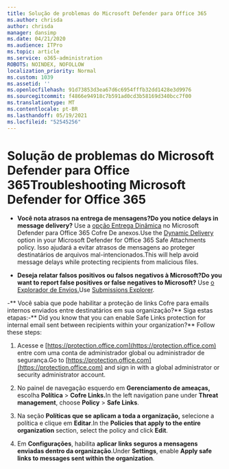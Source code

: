 ```yaml
---
title: Solução de problemas do Microsoft Defender para Office 365
ms.author: chrisda
author: chrisda
manager: dansimp
ms.date: 04/21/2020
ms.audience: ITPro
ms.topic: article
ms.service: o365-administration
ROBOTS: NOINDEX, NOFOLLOW
localization_priority: Normal
ms.custom: 1039
ms.assetid: ''
ms.openlocfilehash: 91d73853d3ea67d6c6954fffb32dd1428e3d9976
ms.sourcegitcommit: f4866e94918c7b591ad0cd3b58169d340bcc7f00
ms.translationtype: MT
ms.contentlocale: pt-BR
ms.lasthandoff: 05/19/2021
ms.locfileid: "52545256"
---
```

# <a name="troubleshooting-microsoft-defender-for-office-365"></a><span data-ttu-id="7c8cc-102">Solução de problemas do Microsoft Defender para Office 365</span><span class="sxs-lookup"><span data-stu-id="7c8cc-102">Troubleshooting Microsoft Defender for Office 365</span></span>

- <span data-ttu-id="7c8cc-103">**Você nota atrasos na entrega de mensagens?**</span><span class="sxs-lookup"><span data-stu-id="7c8cc-103">**Do you notice delays in message delivery?**</span></span> <span data-ttu-id="7c8cc-104">Use a [opção Entrega Dinâmica](/microsoft-365/security/office-365-security/dynamic-delivery-and-previewing) no Microsoft Defender para Office 365 Cofre De anexos.</span><span class="sxs-lookup"><span data-stu-id="7c8cc-104">Use the [Dynamic Delivery](/microsoft-365/security/office-365-security/dynamic-delivery-and-previewing) option in your Microsoft Defender for Office 365 Safe Attachments policy.</span></span> <span data-ttu-id="7c8cc-105">Isso ajudará a evitar atrasos de mensagens ao proteger destinatários de arquivos mal-intencionados.</span><span class="sxs-lookup"><span data-stu-id="7c8cc-105">This will help avoid message delays while protecting recipients from malicious files.</span></span>

- <span data-ttu-id="7c8cc-106">**Deseja relatar falsos positivos ou falsos negativos à Microsoft?**</span><span class="sxs-lookup"><span data-stu-id="7c8cc-106">**Do you want to report false positives or false negatives to Microsoft?**</span></span> <span data-ttu-id="7c8cc-107">Use [o Explorador de Envios.](https://protection.office.com/reportsubmission)</span><span class="sxs-lookup"><span data-stu-id="7c8cc-107">Use [Submissions Explorer](https://protection.office.com/reportsubmission).</span></span>

<span data-ttu-id="7c8cc-108">-\*\* Você sabia que pode habilitar a proteção de links Cofre para emails internos enviados entre destinatários em sua organização?\*\* Siga estas etapas:</span><span class="sxs-lookup"><span data-stu-id="7c8cc-108">-\*\* Did you know that you can enable Safe Links protection for internal email sent between recipients within your organization?\*\* Follow these steps:</span></span>

  1. <span data-ttu-id="7c8cc-109">Acesse e [https://protection.office.com](https://protection.office.com) entre com uma conta de administrador global ou administrador de segurança.</span><span class="sxs-lookup"><span data-stu-id="7c8cc-109">Go to [https://protection.office.com](https://protection.office.com) and sign in with a global administrator or security administrator account.</span></span>

  2. <span data-ttu-id="7c8cc-110">No painel de navegação esquerdo em **Gerenciamento de ameaças,** escolha **Política** \> **Cofre Links.**</span><span class="sxs-lookup"><span data-stu-id="7c8cc-110">In the left navigation pane under **Threat management**, choose **Policy** \> **Safe Links**.</span></span>

  3. <span data-ttu-id="7c8cc-111">Na seção **Políticas que se aplicam a toda a organização,** selecione a política e clique em **Editar**.</span><span class="sxs-lookup"><span data-stu-id="7c8cc-111">In the **Policies that apply to the entire organization** section, select the policy and click **Edit**.</span></span>

  4. <span data-ttu-id="7c8cc-112">Em **Configurações**, habilita **aplicar links seguros a mensagens enviadas dentro da organização**.</span><span class="sxs-lookup"><span data-stu-id="7c8cc-112">Under **Settings**, enable **Apply safe links to messages sent within the organization**.</span></span>

